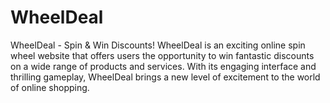 # WheelDeal
WheelDeal - Spin &amp; Win Discounts!  WheelDeal is an exciting online spin wheel website that offers users the opportunity to win fantastic discounts on a wide range of products and services. With its engaging interface and thrilling gameplay, WheelDeal brings a new level of excitement to the world of online shopping.
